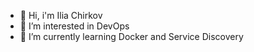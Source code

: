 - 👋 Hi, i'm Ilia Chirkov
- 👀 I’m interested in DevOps
- 🌱 I’m currently learning Docker and Service Discovery

<!---
complectzero/complectzero is a ✨ special ✨ repository because its `README.md` (this file) appears on your GitHub profile.
You can click the Preview link to take a look at your changes.
--->
